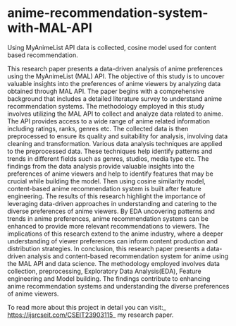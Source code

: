 # anime-recommendation-system-with-MAL-API
Using MyAnimeList API data is collected, cosine model used for content based recommendation.

This research paper presents a data-driven analysis of anime preferences using the MyAnimeList (MAL) API. The objective of this study is to uncover valuable insights into the preferences of anime viewers by analyzing data obtained through MAL API. The paper begins with a comprehensive background that includes a detailed literature survey to understand anime recommendation systems. The methodology employed in this study involves utilizing the MAL API to collect and analyze data related to anime. The API provides access to a wide range of anime related information including ratings, ranks, genres etc. The collected data is then preprocessed to ensure its quality and suitability for analysis, involving data cleaning and transformation. Various data analysis techniques are applied to the preprocessed data. These techniques help identify patterns and trends in different fields such as genres, studios, media type etc. The findings from the data analysis provide valuable insights into the preferences of anime viewers and help to identify features that may be crucial while building the model. Then using cosine similarity model, content-based anime recommendation system is built after feature engineering. The results of this research highlight the importance of leveraging data-driven approaches in understanding and catering to the diverse preferences of anime viewers. By EDA uncovering patterns and trends in anime preferences, anime recommendation systems can be enhanced to provide more relevant recommendations to viewers. The implications of this research extend to the anime industry, where a deeper understanding of viewer preferences can inform content production and distribution strategies. In conclusion, this research paper presents a data-driven analysis and content-based recommendation system for anime using the MAL API and data science. The methodology employed involves data collection, preprocessing, Exploratory Data Analysis(EDA), Feature engineering and Model building. The findings contribute to enhancing anime recommendation systems and understanding the diverse preferences of anime viewers.

To read more about this project in detail you can visit:_ https://ijsrcseit.com/CSEIT23903115_ my research paper. 
